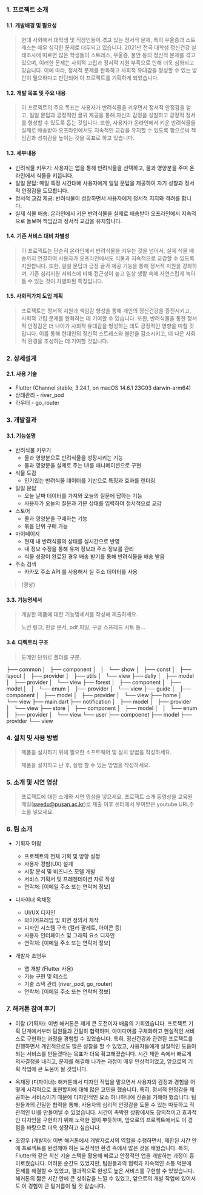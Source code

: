 ### 1. 프로젝트 소개
#### 1.1. 개발배경 및 필요성
> 현대 사회에서 대학생 및 직장인들이 겪고 있는 정서적 문제, 특히 우울증과 스트레스는 매우 심각한 문제로 대두되고 있습니다. 2021년 전국 대학생 정신건강 실태조사에 따르면 많은 학생들이 스트레스, 우울증, 불안 등의 정신적 문제를 겪고 있으며, 이러한 문제는 사회적 고립과 정서적 지원 부족으로 인해 더욱 심화되고 있습니다. 이에 따라, 정서적 문제를 완화하고 사회적 유대감을 형성할 수 있는 방안이 필요하다고 판단되어 이 프로젝트를 기획하게 되었습니다.

#### 1.2. 개발 목표 및 주요 내용
> 이 프로젝트의 주요 목표는 사용자가 반려식물을 키우면서 정서적 안정감을 얻고, 일일 문답과 긍정적인 글귀 제공을 통해 자신의 감정을 성찰하고 긍정적 정서를 형성할 수 있도록 돕는 것입니다. 또한, 사용자가 온라인에서 키운 반려식물을 실제로 배송받아 오프라인에서도 지속적인 교감을 유지할 수 있도록 함으로써 책임감과 성취감을 높이는 것을 목표로 하고 있습니다.

#### 1.3. 세부내용
- 반려식물 키우기: 사용자는 앱을 통해 반려식물을 선택하고, 물과 영양분을 주며 온라인에서 식물을 키웁니다.
- 일일 문답: 매일 특정 시간대에 사용자에게 일일 문답을 제공하여 자기 성찰과 정서적 안정감을 도모합니다.
- 정서적 교감 제공: 반려식물이 성장하면서 사용자에게 정서적 지지와 격려를 합니다.
- 실제 식물 배송: 온라인에서 키운 반려식물을 실제로 배송받아 오프라인에서 지속적으로 돌보며 책임감과 정서적 교감을 유지합니다.

#### 1.4. 기존 서비스 대비 차별성
> 이 프로젝트는 단순히 온라인에서 반려식물을 키우는 것을 넘어서, 실제 식물 배송까지 연결하여 사용자가 오프라인에서도 식물과 지속적으로 교감할 수 있도록 지원합니다. 또한, 일일 문답과 긍정 글귀 제공 기능을 통해 정서적 지원을 강화하며, 기존 심리지원 서비스에 비해 접근성이 높고 일상 생활 속에 자연스럽게 녹아들 수 있는 것이 차별화된 특징입니다.

#### 1.5. 사회적가치 도입 계획
> 프로젝트는 정서적 지원과 책임감 형성을 통해 개인의 정신건강을 증진시키고, 사회적 고립 문제를 완화하는 데 기여할 수 있습니다. 또한, 반려식물을 통한 정서적 안정감은 더 나아가 사회적 유대감을 형성하는 데도 긍정적인 영향을 미칠 것입니다. 이를 통해 현대인의 정신적 스트레스와 불안을 감소시키고, 더 나은 사회적 환경을 조성하는 데 기여할 것입니다.


### 2. 상세설계

#### 2.1. 사용 기술
- Flutter (Channel stable, 3.24.1, on macOS 14.6.1 23G93 darwin-arm64)
- 상태관리 - river_pod
- 라우터 - go_router

### 3. 개발결과
#### 3.1. 기능설명
- 반려식물 키우기
  - 물과 영양분으로 반려식물을 성장시키는 기능
  - 물과 영양분을 실제로 주는 UI를 애니메이션으로 구현
- 식물 도감
  - 인기있는 반려식물 데이터를 기반으로 특징과 효과를 렌더링
- 일일 문답
  - 오늘 날짜 데이터를 가져와 오늘의 질문에 답하는 기능
  - 사용자가 오늘의 질문과 기분 상태를 입력하여 정서적으로 교감
- 스토어
  - 물과 영양분을 구매하는 기능
  - 묶음 단위 구매 가능
- 마이페이지
  - 현재 내 반려식물의 상태를 실시간으로 반영
  - 내 정보 수정을 통해 유저 정보과 주소 정보를 관리
  - 식물 성장이 완료된 경우 배송 받기를 통해 반려식물을 배송 받음
- 주소 검색
  - 카카오 주소 API 를 사용해서 실 주소 데이터를 사용

> (영상)

#### 3.3. 기능명세서
> 개발한 제품에 대한 기능명세서를 작성해 제출하세요.
> 
> 노션 링크, 한글 문서, pdf 파일, 구글 스프레드 시트 등...

#### 3.4. 디렉토리 구조
> 도메인 단위로 폴더를 구분.

├── common
│   ├── component
│   │   └── show
│   ├── const
│   ├── layout
│   ├── provider
│   ├── utils
│   └── view
├── daliy
│   ├── model
│   ├── provider
│   └── view
├── forest
│   ├── component
│   ├── model
│   │   └── enum
│   ├── provider
│   └── view
├── guide
│   ├── component
│   ├── model
│   ├── provider
│   └── view
├── home
│   └── view
├── main.dart
├── notification
│   ├── model
│   ├── provider
│   └── view
├── store
│   ├── component
│   ├── model
│   │   └── enum
│   ├── provider
│   └── view
└── user
    ├── compoenet
    ├── model
    ├── provider
    └── view




### 4. 설치 및 사용 방법
> 제품을 설치하기 위헤 필요한 소프트웨어 및 설치 방법을 작성하세요.
>
> 제품을 설치하고 난 후, 실행 할 수 있는 방법을 작성하세요.

### 5. 소개 및 시연 영상
> 프로젝트에 대한 소개와 시연 영상을 넣으세요.
> 프로젝트 소개 동영상을 교육원 메일(swedu@pusan.ac.kr)로 제출 이후 센터에서 부여받은 youtube URL주소를 넣으세요.

### 6. 팀 소개
- 기획자 이람
  - 프로젝트의 전체 기획 및 방향 설정
  - 사용자 경험(UX) 설계
  - 시장 분석 및 비즈니스 모델 개발
  - 서비스 기획서 및 프레젠테이션 자료 작성
  - 연락처: [이메일 주소 또는 연락처 정보]

- 디자이너 옥채정
  - UI/UX 디자인
  - 와이어프레임 및 화면 정의서 제작
  - 디자인 시스템 구축 (컬러 팔레트, 아이콘 등)
  - 사용자 인터페이스 및 그래픽 요소 디자인
  - 연락처: [이메일 주소 또는 연락처 정보]

- 개발자 조영우
  - 앱 개발 (Flutter 사용)
  - 기능 구현 및 테스트
  - 기술 스택 관리 (river_pod, go_router)
  - 연락처: [이메일 주소 또는 연락처 정보]

### 7. 해커톤 참여 후기
- 이람 (기획자): 이번 해커톤은 제게 큰 도전이자 배움의 기회였습니다. 프로젝트 기획 단계에서부터 팀원들과 긴밀히 협력하며, 아이디어를 구체화하고 현실적인 서비스로 구현하는 과정을 경험할 수 있었습니다. 특히, 정신건강과 관련된 프로젝트를 진행하면서 개인적으로도 많은 성찰을 할 수 있었고, 사용자들에게 실질적인 도움이 되는  서비스를 만들겠다는 목표가 더욱 확고해졌습니다. 시간 제한 속에서 빠르게 의사결정을 내리고, 문제를 해결해 나가는 과정이 매우 인상적이었고, 앞으로의 기획 작업에 큰 도움이 될 것입니다.

- 옥채정 (디자이너): 해커톤에서 디자인 작업을 맡으면서 사용자의 감정과 경험을 어떻게 시각적으로 표현할지에 대해 많은 고민을 했습니다. 특히, 정서적 안정감을 제공하는 서비스이기 때문에 디자인적인 요소 하나하나에 신중을 기해야 했습니다. 팀원들과의 긴밀한 협력을 통해, 사용자의 심리적 안정감을 도울 수 있는 따뜻하고 직관적인 UI를 만들어낼 수 있었습니다. 시간이 촉박한 상황에서도 창의적이고 효과적인 디자인을 구현하기 위해 노력한 점이 뿌듯하며, 앞으로의 프로젝트에서도 이 경험을  바탕으로 더욱 성장하고 싶습니다.

- 조영우 (개발자): 이번 해커톤에서 개발자로서의 역할을 수행하면서, 제한된 시간 안에 프로젝트를 완성해야 하는 도전적인 환경 속에서 많은 것을 배웠습니다. 특히, Flutter와 같은 최신 기술 스택을 활용해 빠르고 안정적인 앱을 개발하는 과정이 흥미로웠습니다. 어려운 순간도 있었지만, 팀원들과의 협력과 지속적인 소통 덕분에 문제를 해결할 수 있었고, 결과적으로 완성도 높은 서비스를 구현할 수 있었습니다. 해커톤의 짧은 시간 안에 큰 성취감을 느낄 수 있었고, 앞으로의 개발 작업에 있어서도 이 경험이 큰 밑거름이 될 것 같습니다.
